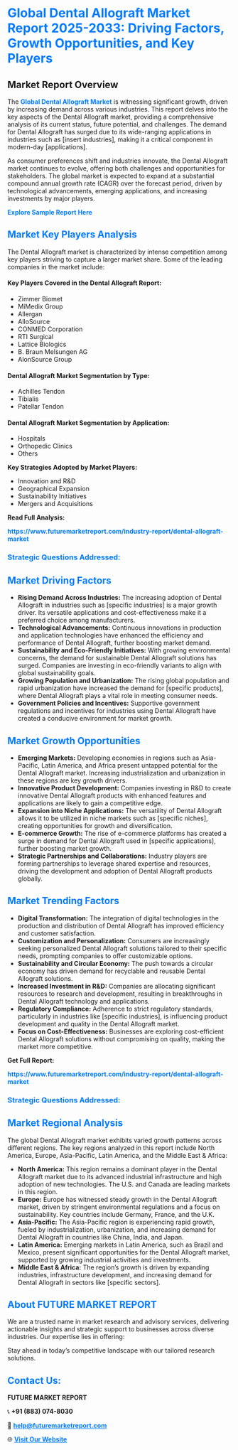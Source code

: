 <h1 style="color: #007BFF;">Global Dental Allograft Market Report 2025-2033: Driving Factors, Growth Opportunities, and Key Players</h1>

<section id="overview">
<h2>Market Report Overview</h2>
<p>The <a href="https://www.futuremarketreport.com/industry-report/dental-allograft-market" style="color: #007BFF; text-decoration: none;"><strong>Global Dental Allograft Market</strong></a> is witnessing significant growth, driven by increasing demand across various industries. This report delves into the key aspects of the Dental Allograft market, providing a comprehensive analysis of its current status, future potential, and challenges. The demand for Dental Allograft has surged due to its wide-ranging applications in industries such as [insert industries], making it a critical component in modern-day [applications].</p>
<p>As consumer preferences shift and industries innovate, the Dental Allograft market continues to evolve, offering both challenges and opportunities for stakeholders. The global market is expected to expand at a substantial compound annual growth rate (CAGR) over the forecast period, driven by technological advancements, emerging applications, and increasing investments by major players.</p>
</section>

<section id="overview">
<p><a href="https://www.futuremarketreport.com/request-sample/reportId=36251" style="color: #007BFF; text-decoration: none;"><strong>Explore Sample Report Here</strong></a></p>
</section>

<section id="key-players">
<h2 style="color: #007BFF;">Market Key Players Analysis</h2>
<p>The Dental Allograft market is characterized by intense competition among key players striving to capture a larger market share. Some of the leading companies in the market include:</p>
<h4>Key Players Covered in the Dental Allograft Report:</h4>
<ul><li>Zimmer Biomet</li><li>MiMedix Group</li><li>Allergan</li><li>AlloSource</li><li>CONMED Corporation</li><li>RTI Surgical</li><li>Lattice Biologics</li><li>B. Braun Melsungen AG</li><li>AlonSource Group</li></ul>
<h4>Dental Allograft Market Segmentation by Type:</h4>
<ul><li>Achilles Tendon</li><li>Tibialis</li><li>Patellar Tendon</li></ul>

<h4>Dental Allograft Market Segmentation by Application:</h4>
<ul><li>Hospitals</li><li>Orthopedic Clinics</li><li>Others</li></ul>
<p><strong>Key Strategies Adopted by Market Players:</strong></p>
<ul>
<li>Innovation and R&D</li>
<li>Geographical Expansion</li>
<li>Sustainability Initiatives</li>
<li>Mergers and Acquisitions</li>
</ul>
</section>

<section>
<p><strong>Read Full Analysis: </strong></p><a href="https://www.futuremarketreport.com/industry-report/dental-allograft-market" style="color: #007BFF; text-decoration: none;"><strong>https://www.futuremarketreport.com/industry-report/dental-allograft-market</strong></a>
<h3 style="color: #007BFF;">Strategic Questions Addressed:</h3>
</section>

<section id="driving-factors">
<h2 style="color: #007BFF;">Market Driving Factors</h2>
<ul>
<li><strong>Rising Demand Across Industries:</strong> The increasing adoption of Dental Allograft in industries such as [specific industries] is a major growth driver. Its versatile applications and cost-effectiveness make it a preferred choice among manufacturers.</li>
<li><strong>Technological Advancements:</strong> Continuous innovations in production and application technologies have enhanced the efficiency and performance of Dental Allograft, further boosting market demand.</li>
<li><strong>Sustainability and Eco-Friendly Initiatives:</strong> With growing environmental concerns, the demand for sustainable Dental Allograft solutions has surged. Companies are investing in eco-friendly variants to align with global sustainability goals.</li>
<li><strong>Growing Population and Urbanization:</strong> The rising global population and rapid urbanization have increased the demand for [specific products], where Dental Allograft plays a vital role in meeting consumer needs.</li>
<li><strong>Government Policies and Incentives:</strong> Supportive government regulations and incentives for industries using Dental Allograft have created a conducive environment for market growth.</li>
</ul>
</section>

<section id="growth-opportunities">
<h2 style="color: #007BFF;">Market Growth Opportunities</h2>
<ul>
<li><strong>Emerging Markets:</strong> Developing economies in regions such as Asia-Pacific, Latin America, and Africa present untapped potential for the Dental Allograft market. Increasing industrialization and urbanization in these regions are key growth drivers.</li>
<li><strong>Innovative Product Development:</strong> Companies investing in R&D to create innovative Dental Allograft products with enhanced features and applications are likely to gain a competitive edge.</li>
<li><strong>Expansion into Niche Applications:</strong> The versatility of Dental Allograft allows it to be utilized in niche markets such as [specific niches], creating opportunities for growth and diversification.</li>
<li><strong>E-commerce Growth:</strong> The rise of e-commerce platforms has created a surge in demand for Dental Allograft used in [specific applications], further boosting market growth.</li>
<li><strong>Strategic Partnerships and Collaborations:</strong> Industry players are forming partnerships to leverage shared expertise and resources, driving the development and adoption of Dental Allograft products globally.</li>
</ul>
</section>

<section id="trending-factors">
<h2 style="color: #007BFF;">Market Trending Factors</h2>
<ul>
<li><strong>Digital Transformation:</strong> The integration of digital technologies in the production and distribution of Dental Allograft has improved efficiency and customer satisfaction.</li>
<li><strong>Customization and Personalization:</strong> Consumers are increasingly seeking personalized Dental Allograft solutions tailored to their specific needs, prompting companies to offer customizable options.</li>
<li><strong>Sustainability and Circular Economy:</strong> The push towards a circular economy has driven demand for recyclable and reusable Dental Allograft solutions.</li>
<li><strong>Increased Investment in R&D:</strong> Companies are allocating significant resources to research and development, resulting in breakthroughs in Dental Allograft technology and applications.</li>
<li><strong>Regulatory Compliance:</strong> Adherence to strict regulatory standards, particularly in industries like [specific industries], is influencing product development and quality in the Dental Allograft market.</li>
<li><strong>Focus on Cost-Effectiveness:</strong> Businesses are exploring cost-efficient Dental Allograft solutions without compromising on quality, making the market more competitive.</li>
</ul>
</section>

<section>
<p><strong>Get Full Report: </strong></p><a href="https://www.futuremarketreport.com/industry-report/dental-allograft-market" style="color: #007BFF; text-decoration: none;"><strong>https://www.futuremarketreport.com/industry-report/dental-allograft-market</strong></a>
<h3 style="color: #007BFF;">Strategic Questions Addressed:</h3>
</section>


<section id="regional-analysis">
<h2 style="color: #007BFF;">Market Regional Analysis</h2>
<p>The global Dental Allograft market exhibits varied growth patterns across different regions. The key regions analyzed in this report include North America, Europe, Asia-Pacific, Latin America, and the Middle East & Africa:</p>
<ul>
<li><strong>North America:</strong> This region remains a dominant player in the Dental Allograft market due to its advanced industrial infrastructure and high adoption of new technologies. The U.S. and Canada are leading markets in this region.</li>
<li><strong>Europe:</strong> Europe has witnessed steady growth in the Dental Allograft market, driven by stringent environmental regulations and a focus on sustainability. Key countries include Germany, France, and the U.K.</li>
<li><strong>Asia-Pacific:</strong> The Asia-Pacific region is experiencing rapid growth, fueled by industrialization, urbanization, and increasing demand for Dental Allograft in countries like China, India, and Japan.</li>
<li><strong>Latin America:</strong> Emerging markets in Latin America, such as Brazil and Mexico, present significant opportunities for the Dental Allograft market, supported by growing industrial activities and investments.</li>
<li><strong>Middle East & Africa:</strong> The region’s growth is driven by expanding industries, infrastructure development, and increasing demand for Dental Allograft in sectors like [specific sectors].</li>
</ul>
</section>

<footer>
<h2 style="color: #007BFF;">About FUTURE MARKET REPORT</h2>
<p>We are a trusted name in market research and advisory services, delivering actionable insights and strategic support to businesses across diverse industries. Our expertise lies in offering:</p>

<p>Stay ahead in today’s competitive landscape with our tailored research solutions.</p>

<h2 style="color: #007BFF;">Contact Us:</h2>
<p><strong>FUTURE MARKET REPORT</strong></p>
<p>📞 <strong>+91 (883) 074-8030</strong></p>
<p>📧 <strong><a href="mailto:help@futuremarketreport.com" style="color: #007BFF;">help@futuremarketreport.com</a></strong></p>
<p>🌐 <strong><a href="https://www.futuremarketreport.com/" style="color: #007BFF;">Visit Our Website</a></strong></p>
</footer>